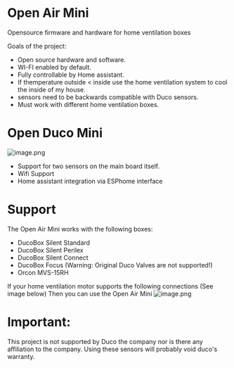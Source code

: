 # Open Air Mini
Opensource firmware and hardware for home ventilation boxes


Goals of the project:
 - Open source hardware and software.
 - WI-FI enabled by default.
 - Fully controllable by Home assistant.
 - If themperature outside < inside use the home ventilation system to cool the inside of my house.
 - sensors need to be backwards compatible with Duco sensors.
 - Must work with different home ventilation boxes.


# Open Duco Mini
![image.png](https://flamingo-tech.nl/wp-content/uploads/2021/11/image-5-1024x642.png)
 - Support for two sensors on the main board itself.
 - Wifi Support
 - Home assistant integration via ESPhome interface
 
# Support
The Open Air Mini works with the following boxes:
 - DucoBox Silent Standard
 - DucoBox Silent Perilex
 - DucoBox Silent Connect
 - DucoBox Focus (Warning: Original Duco Valves are not supported!)
 - Orcon MVS-15RH
 
 If your home ventilation motor supports the following connections (See image below) Then you can use the Open Air Mini
 ![image.png](https://www.flamingo-tech.nl/wp-content/uploads/2022/11/EBM.png)
 

# Important:
This project is not supported by Duco the company nor is there any affiliation to the company. Using these sensors will probably void duco's warranty.


